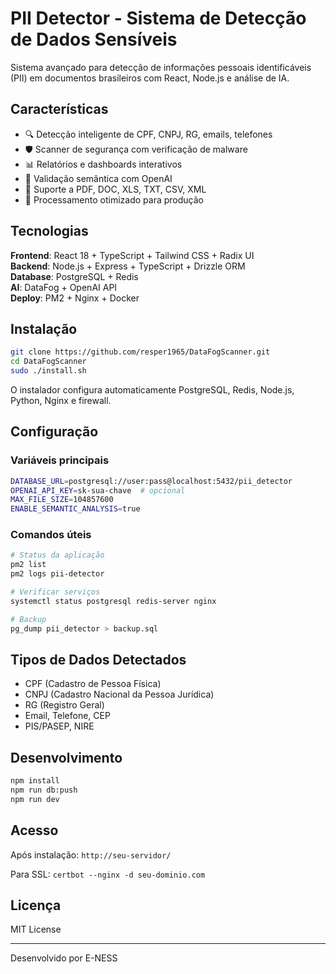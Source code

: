# PII Detector - Sistema de Detecção de Dados Sensíveis

Sistema avançado para detecção de informações pessoais identificáveis (PII) em documentos brasileiros com React, Node.js e análise de IA.

## Características

- 🔍 Detecção inteligente de CPF, CNPJ, RG, emails, telefones
- 🛡️ Scanner de segurança com verificação de malware  
- 📊 Relatórios e dashboards interativos
- 🤖 Validação semântica com OpenAI
- 📁 Suporte a PDF, DOC, XLS, TXT, CSV, XML
- 🚀 Processamento otimizado para produção

## Tecnologias

**Frontend**: React 18 + TypeScript + Tailwind CSS + Radix UI  
**Backend**: Node.js + Express + TypeScript + Drizzle ORM  
**Database**: PostgreSQL + Redis  
**AI**: DataFog + OpenAI API  
**Deploy**: PM2 + Nginx + Docker

## Instalação

```bash
git clone https://github.com/resper1965/DataFogScanner.git
cd DataFogScanner
sudo ./install.sh
```

O instalador configura automaticamente PostgreSQL, Redis, Node.js, Python, Nginx e firewall.

## Configuração

### Variáveis principais

```bash
DATABASE_URL=postgresql://user:pass@localhost:5432/pii_detector
OPENAI_API_KEY=sk-sua-chave  # opcional
MAX_FILE_SIZE=104857600
ENABLE_SEMANTIC_ANALYSIS=true
```

### Comandos úteis

```bash
# Status da aplicação
pm2 list
pm2 logs pii-detector

# Verificar serviços  
systemctl status postgresql redis-server nginx

# Backup
pg_dump pii_detector > backup.sql
```

## Tipos de Dados Detectados

- CPF (Cadastro de Pessoa Física)
- CNPJ (Cadastro Nacional da Pessoa Jurídica)
- RG (Registro Geral)
- Email, Telefone, CEP
- PIS/PASEP, NIRE

## Desenvolvimento

```bash
npm install
npm run db:push
npm run dev
```

## Acesso

Após instalação: `http://seu-servidor/`

Para SSL: `certbot --nginx -d seu-dominio.com`

## Licença

MIT License

---

Desenvolvido por E-NESS